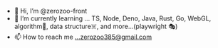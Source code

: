 - 👋 Hi, I’m @zerozoo-front
- 🌱 I’m currently learning ... TS, Node, Deno, Java, Rust, Go, WebGL, algorithm🧨, data structure☠️, and more...(playwright 🎭) 
- 📫 How to reach me ...zerozoo385@gmail.com

<!---
zerozoo-front/zerozoo-front is a ✨ special ✨ repository because its `README.md` (this file) appears on your GitHub profile.
You can click the Preview link to take a look at your changes.
--->
